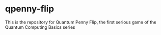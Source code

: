 # qpenny-flip
This is the repository for Quantum Penny Flip, the first serious game of the Quantum Computing Basics series
